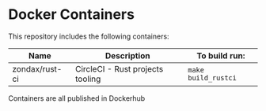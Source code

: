 # Docker Containers

This repository includes the following containers:

| Name                 | Description                      | To build run:         |
| -------------------- | -------------------------------- | --------------------- |
| zondax/rust-ci       | CircleCI - Rust projects tooling | `make build_rustci`   |

Containers are all published in Dockerhub
